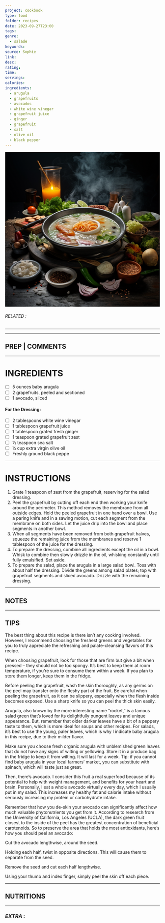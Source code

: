 ```yaml
---
project: cookbook
type: food
folder: recipes
date: 2023-09-27T23:00
tags: 
genre:
  - salade
keywords: 
source: Sophie
link: 
desc: 
rating: 
time: 
servings: 
calories: 
ingredients:
  - arugula
  - grapefruits
  - avocados
  - white wine vinegar
  - grapefruit juice
  - ginger
  - grapefruit
  - salt
  - olive oil
  - black pepper
---
```


![IMAGE](_default.png)

###### *RELATED* : 
---


---
## PREP | COMMENTS



---
# INGREDIENTS

- [ ] 5 ounces baby arugula
- [ ] 2 grapefruits, peeled and sectioned
- [ ] 1 avocado, sliced

#### For the Dressing:

- [ ] 2 tablespoons white wine vinegar
- [ ] 1 tablespoon grapefruit juice
- [ ] 1 tablespoon grated fresh ginger
- [ ] 1 teaspoon grated grapefruit zest
- [ ] ½ teaspoon sea salt
- [ ] ¼ cup extra virgin olive oil
- [ ] Freshly ground black peppe

---
# INSTRUCTIONS

1. Grate 1 teaspoon of zest from the grapefruit, reserving for the salad dressing.
2. Peel the grapefruit by cutting off each end then working your knife around the perimeter. This method removes the membrane from all outside edges. Hold the peeled grapefruit in one hand over a bowl. Use a paring knife and in a sawing motion, cut each segment from the membrane on both sides. Let the juice drip into the bowl and place segments in another bowl.
3. When all segments have been removed from both grapefruit halves, squeeze the remaining juice from the membranes and reserve 1 tablespoon of the juice for the dressing.
4. To prepare the dressing, combine all ingredients except the oil in a bowl. Whisk to combine then slowly drizzle in the oil, whisking constantly until fully emulsified. Set aside.
5. To prepare the salad, place the arugula in a large salad bowl. Toss with about half the dressing. Divide the greens among salad plates; top with grapefruit segments and sliced avocado. Drizzle with the remaining dressing.

---
## NOTES



---
## TIPS

The best thing about this recipe is there isn’t any cooking involved. However, I recommend choosing the freshest greens and vegetables for you to truly appreciate the refreshing and palate-cleansing flavors of this recipe.
  
When choosing grapefruit, look for those that are firm but give a bit when pressed – they should not be too spongy. It’s best to keep them at room temperature, if you’re sure to consume them within a week. If you plan to store them longer, keep them in the fridge.
  
Before peeling the grapefruit, wash the skin thoroughly, as any germs on the peel may transfer onto the fleshy part of the fruit. Be careful when peeling the grapefruit, as it can be slippery, especially when the flesh inside becomes exposed. Use a sharp knife so you can peel the thick skin easily.
  
Arugula, also known by the more interesting name “rocket,” is a famous salad green that’s loved for its delightfully pungent leaves and unique appearance. But, remember that older darker leaves have a bit of a peppery taste to them, which is more ideal for soups and other recipes. For salads, it’s best to use the young, paler leaves, which is why I indicate baby arugula in this recipe, due to their milder flavor.
  
Make sure you choose fresh organic arugula with unblemished green leaves that do not have any signs of wilting or yellowing. Store it in a produce bag in the fridge to keep it from wilting. It will last for a week. Tip: if you cannot find baby arugula in your local farmers’ market, you can substitute with spinach, which will taste just as great.
  
Then, there’s avocado. I consider this fruit a real superfood because of its potential to help with weight management, and benefits for your heart and brain. Personally, I eat a whole avocado virtually every day, which I usually put in my salad. This increases my healthy fat and calorie intake without seriously increasing my protein or carbohydrate intake. 

Remember that how you de-skin your avocado can significantly affect how much valuable phytonutrients you get from it. According to research from the University of California, Los Angeles (UCLA), the dark green fruit closest to the inside of the peel has the greatest concentration of beneficial carotenoids. So to preserve the area that holds the most antioxidants, here’s how you should peel an avocado:

Cut the avocado lengthwise, around the seed.

Holding each half, twist in opposite directions. This will cause them to separate from the seed.

Remove the seed and cut each half lengthwise.

Using your thumb and index finger, simply peel the skin off each piece.

---
## NUTRITIONS



---
### *EXTRA* :



